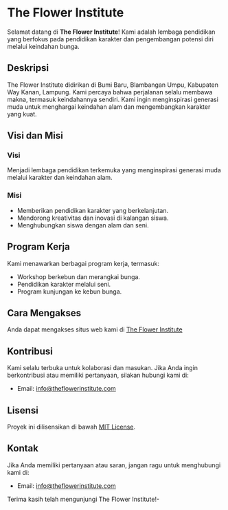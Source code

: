 # The Flower Institute

Selamat datang di **The Flower Institute**! Kami adalah lembaga pendidikan yang berfokus pada pendidikan karakter dan pengembangan potensi diri melalui keindahan bunga.

## Deskripsi

The Flower Institute didirikan di Bumi Baru, Blambangan Umpu, Kabupaten Way Kanan, Lampung. Kami percaya bahwa perjalanan selalu membawa makna, termasuk keindahannya sendiri. Kami ingin menginspirasi generasi muda untuk menghargai keindahan alam dan mengembangkan karakter yang kuat.

## Visi dan Misi

### Visi
Menjadi lembaga pendidikan terkemuka yang menginspirasi generasi muda melalui karakter dan keindahan alam.

### Misi
- Memberikan pendidikan karakter yang berkelanjutan.
- Mendorong kreativitas dan inovasi di kalangan siswa.
- Menghubungkan siswa dengan alam dan seni.

## Program Kerja

Kami menawarkan berbagai program kerja, termasuk:
- Workshop berkebun dan merangkai bunga.
- Pendidikan karakter melalui seni.
- Program kunjungan ke kebun bunga.

## Cara Mengakses

Anda dapat mengakses situs web kami di [The Flower Institute](
https://github.com/Bunga4711/https-theflowerinstitute.netlify.app) 

## Kontribusi

Kami selalu terbuka untuk kolaborasi dan masukan. Jika Anda ingin berkontribusi atau memiliki pertanyaan, silakan hubungi kami di:
- Email: info@theflowerinstitute.com

## Lisensi

Proyek ini dilisensikan di bawah [MIT License](LICENSE).

## Kontak

Jika Anda memiliki pertanyaan atau saran, jangan ragu untuk menghubungi kami di:
- Email: info@theflowerinstitute.com

Terima kasih telah mengunjungi The Flower Institute!-

